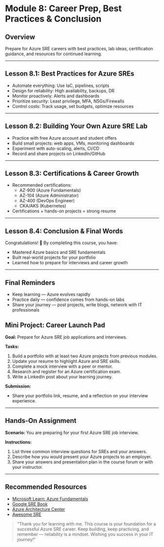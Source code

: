 # Module 8: Career Prep, Best Practices & Conclusion

## Overview
Prepare for Azure SRE careers with best practices, lab ideas, certification guidance, and resources for continued learning.

---

## Lesson 8.1: Best Practices for Azure SREs
- Automate everything: Use IaC, pipelines, scripts
- Design for reliability: High availability, backups, DR
- Monitor proactively: Alerts and dashboards
- Prioritize security: Least privilege, MFA, NSGs/Firewalls
- Control costs: Track usage, set budgets, optimize resources

---

## Lesson 8.2: Building Your Own Azure SRE Lab
- Practice with free Azure account and student offers
- Build small projects: web apps, VMs, monitoring dashboards
- Experiment with auto-scaling, alerts, CI/CD
- Record and share projects on LinkedIn/GitHub

---

## Lesson 8.3: Certifications & Career Growth
- Recommended certifications:
  - AZ-900 (Azure Fundamentals)
  - AZ-104 (Azure Administrator)
  - AZ-400 (DevOps Engineer)
  - CKA/AKS (Kubernetes)
- Certifications + hands-on projects = strong resume

---

## Lesson 8.4: Conclusion & Final Words
Congratulations! 🎉 By completing this course, you have:
- Mastered Azure basics and SRE fundamentals
- Built real-world projects for your portfolio
- Learned how to prepare for interviews and career growth

---

## Final Reminders
- Keep learning — Azure evolves rapidly
- Practice daily — confidence comes from hands-on labs
- Share your journey — post projects, write blogs, network with IT professionals


## Mini Project: Career Launch Pad
**Goal:** Prepare for Azure SRE job applications and interviews.

**Tasks:**
1. Build a portfolio with at least two Azure projects from previous modules.
2. Update your resume to highlight Azure and SRE skills.
3. Complete a mock interview with a peer or mentor.
4. Research and register for an Azure certification exam.
5. Write a LinkedIn post about your learning journey.

**Submission:**
- Share your portfolio link, resume, and a reflection on your interview experience.

---

## Hands-On Assignment
**Scenario:** You are preparing for your first Azure SRE job interview.

**Instructions:**
1. List three common interview questions for SREs and your answers.
2. Describe how you would present your Azure projects to an employer.
3. Share your answers and presentation plan in the course forum or with your instructor.

---

## Recommended Resources
- [Microsoft Learn: Azure Fundamentals](https://learn.microsoft.com/en-us/training/paths/azure-fundamentals/)
- [Google SRE Book](https://sre.google/books/)
- [Azure Architecture Center](https://learn.microsoft.com/en-us/azure/architecture/)
- [Awesome SRE](https://github.com/dastergon/awesome-sre)

> "Thank you for learning with me. This course is your foundation for a successful Azure SRE career. Keep building, keep practicing, and remember — reliability is a mindset. Wishing you success in your IT journey!"
